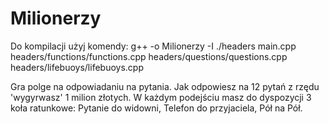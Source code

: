 # Milionerzy

Do kompilacji użyj komendy:
g++ -o Milionerzy -I ./headers main.cpp headers/functions/functions.cpp headers/questions/questions.cpp headers/lifebuoys/lifebuoys.cpp

Gra polge na odpowiadaniu na pytania. Jak odpowiesz na 12 pytań z rzędu 'wygyrwasz' 1 milion złotych. W każdym podejściu masz do dyspozycji 3 koła ratunkowe: Pytanie do widowni, Telefon do przyjaciela, Pół na Pół.
